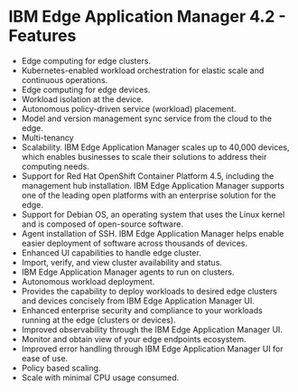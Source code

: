 # IBM Edge Application Manager 4.2 - Features

- Edge computing for edge clusters.
- Kubernetes-enabled workload orchestration for elastic scale and continuous operations.
- Edge computing for edge devices.
- Workload isolation at the device.
- Autonomous policy-driven service (workload) placement.
- Model and version management sync service from the cloud to the edge.
- Multi-tenancy
- Scalability. IBM Edge Application Manager scales up to 40,000 devices, which enables businesses to scale their 
  solutions to address their computing needs.
- Support for Red Hat OpenShift Container Platform 4.5, including the management hub installation. 
  IBM Edge Application Manager supports one of the leading open platforms with an enterprise solution for the edge.
- Support for Debian OS, an operating system that uses the Linux kernel and is composed of open-source software.
- Agent installation of SSH. IBM Edge Application Manager helps enable easier deployment of software across thousands 
  of devices.
- Enhanced UI capabilities to handle edge cluster.
- Import, verify, and view cluster availability and status.
- IBM Edge Application Manager agents to run on clusters.
- Autonomous workload deployment.
- Provides the capability to deploy workloads to desired edge clusters and devices concisely from IBM Edge Application 
  Manager UI.
- Enhanced enterprise security and compliance to your workloads running at the edge (clusters or devices).
- Improved observability through the IBM Edge Application Manager UI.
- Monitor and obtain view of your edge endpoints ecosystem.
- Improved error handling through IBM Edge Application Manager UI for ease of use.
- Policy based scaling.
- Scale with minimal CPU usage consumed.

